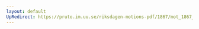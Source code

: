 ```yaml
---
layout: default
UpRedirect: https://pruto.im.uu.se/riksdagen-motions-pdf/1867/mot_1867__ak__124/mot_1867__ak__124-002.pdf
---
```

